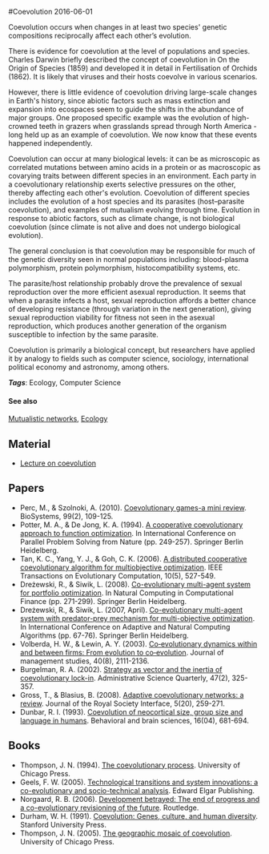 
#Coevolution
2016-06-01

Coevolution occurs when changes in at least two species' genetic compositions reciprocally affect each other’s evolution.

There is evidence for coevolution at the level of populations and species. Charles Darwin briefly described the concept of coevolution in On the Origin of Species (1859) and developed it in detail in Fertilisation of Orchids (1862). It is likely that viruses and their hosts coevolve in various scenarios.

However, there is little evidence of coevolution driving large-scale changes in Earth's history, since abiotic factors such as mass extinction and expansion into ecospaces seem to guide the shifts in the abundance of major groups. One proposed specific example was the evolution of high-crowned teeth in grazers when grasslands spread through North America - long held up as an example of coevolution. We now know that these events happened independently.

Coevolution can occur at many biological levels: it can be as microscopic as correlated mutations between amino acids in a protein or as macroscopic as covarying traits between different species in an environment. Each party in a coevolutionary relationship exerts selective pressures on the other, thereby affecting each other's evolution. Coevolution of different species includes the evolution of a host species and its parasites (host–parasite coevolution), and examples of mutualism evolving through time. Evolution in response to abiotic factors, such as climate change, is not biological coevolution (since climate is not alive and does not undergo biological evolution).

The general conclusion is that coevolution may be responsible for much of the genetic diversity seen in normal populations including: blood-plasma polymorphism, protein polymorphism, histocompatibility systems, etc.

The parasite/host relationship probably drove the prevalence of sexual reproduction over the more efficient asexual reproduction. It seems that when a parasite infects a host, sexual reproduction affords a better chance of developing resistance (through variation in the next generation), giving sexual reproduction viability for fitness not seen in the asexual reproduction, which produces another generation of the organism susceptible to infection by the same parasite.

Coevolution is primarily a biological concept, but researchers have applied it by analogy to fields such as computer science, sociology, international political economy and astronomy, among others.

***Tags***: Ecology, Computer Science

#### See also
[Mutualistic networks](/mutualistic_networks), [Ecology](/ecology)
## Material
* [Lecture on coevolution](https://cosmolearning.org/video-lectures/coevolution-6703/)

## Papers
* Perc, M., & Szolnoki, A. (2010). [Coevolutionary games-a mini review](http://arxiv.org/pdf/0910.0826). BioSystems, 99(2), 109-125.
* Potter, M. A., & De Jong, K. A. (1994). [A cooperative coevolutionary approach to function optimization](https://pdfs.semanticscholar.org/350e/0e980f86c604ba282037c70da9e19cd9c2b6.pdf). In International Conference on Parallel Problem Solving from Nature (pp. 249-257). Springer Berlin Heidelberg.
* Tan, K. C., Yang, Y. J., & Goh, C. K. (2006). [A distributed cooperative coevolutionary algorithm for multiobjective optimization](http://delta.cs.cinvestav.mx/~ccoello/EMOO/tan03c.pdf.gz). IEEE Transactions on Evolutionary Computation, 10(5), 527-549.
* Dreżewski, R., & Siwik, L. (2008). [Co-evolutionary multi-agent system for portfolio optimization](http://home.agh.edu.pl/drezew/papers/drezewski2008coevolutionary.pdf). In Natural Computing in Computational Finance (pp. 271-299). Springer Berlin Heidelberg.
* Dreżewski, R., & Siwik, L. (2007, April). [Co-evolutionary multi-agent system with predator-prey mechanism for multi-objective optimization](http://home.agh.edu.pl/drezew/papers/drezewski2007coevolutionary.pdf). In International Conference on Adaptive and Natural Computing Algorithms (pp. 67-76). Springer Berlin Heidelberg.
* Volberda, H. W., & Lewin, A. Y. (2003). [Co‐evolutionary dynamics within and between firms: From evolution to co‐evolution](https://www.researchgate.net/profile/Henk_Volberda/publication/227375481_Co-evolutionary_Dynamics_Within_and_Between_Firms_From_Evolution_to_Co-evolution/links/0fcfd50815d60e3be8000000.pdf). Journal of management studies, 40(8), 2111-2136.
* Burgelman, R. A. (2002). [Strategy as vector and the inertia of coevolutionary lock-in](http://citeseerx.ist.psu.edu/viewdoc/download?doi=10.1.1.200.1656&rep=rep1&type=pdf). Administrative Science Quarterly, 47(2), 325-357.
* Gross, T., & Blasius, B. (2008). [Adaptive coevolutionary networks: a review](http://rsif.royalsocietypublishing.org/content/5/20/259.short). Journal of the Royal Society Interface, 5(20), 259-271.
* Dunbar, R. I. (1993). [Coevolution of neocortical size, group size and language in humans](http://www.cogsci.ucsd.edu/~johnson/COGS184/3Dunbar93.pdf). Behavioral and brain sciences, 16(04), 681-694.

## Books
* Thompson, J. N. (1994). [The coevolutionary process](https://www.goodreads.com/book/show/3379455-the-coevolutionary-process). University of Chicago Press.
* Geels, F. W. (2005). [Technological transitions and system innovations: a co-evolutionary and socio-technical analysis](https://www.goodreads.com/book/show/2284780.Technological_Transitions_and_System_Innovations). Edward Elgar Publishing.
* Norgaard, R. B. (2006). [Development betrayed: The end of progress and a co-evolutionary revisioning of the future](https://www.goodreads.com/book/show/17506139-development-betrayed). Routledge.
* Durham, W. H. (1991). [Coevolution: Genes, culture, and human diversity](https://www.goodreads.com/book/show/1120034.Coevolution). Stanford University Press.
* Thompson, J. N. (2005). [The geographic mosaic of coevolution](https://www.goodreads.com/book/show/1872756.The_Geographic_Mosaic_of_Coevolution). University of Chicago Press.


